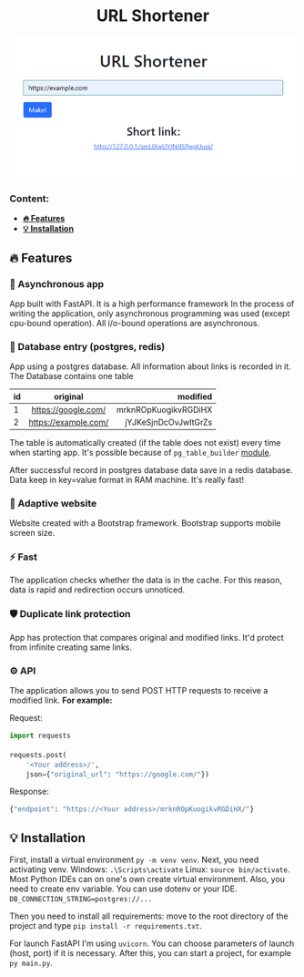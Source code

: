 <div align="center">

# URL Shortener

![shortener](assets/screen2.png)
</div>

### Content:
* **[🔥 Features](#-features)**
* **[💡 Installation](#-installation)**

## 🔥 Features

### 🔷 Asynchronous app
 
App built with FastAPI.
It is a high performance framework In the process of writing the application, 
only asynchronous programming was used (except cpu-bound operation).
All i/o-bound operations are asynchronous.


### 📁 Database entry (postgres, redis)

App using a postgres database. All information about links is recorded in it. The Database contains one table

| id |       original       |             modified |
|:---|:--------------------:|---------------------:|
| 1  | https://google.com/  | mrknROpKuogikvRGDiHX |
| 2  | https://example.com/ | jYJKeSjnDcOvJwItGrZs |

The table is automatically created (if the table does not exist) every time when starting app.
It's possible because of 
`pg_table_builder` [module](https://github.com/byBenPuls/table-builder-pg).

After successful record in postgres database data save in a redis database. 
Data keep in key=value format in RAM machine.
It's really fast!

### 📱 Adaptive website

Website created with a Bootstrap framework. Bootstrap supports mobile screen size. 

### ⚡ Fast

The application checks whether the data is in the cache. 
For this reason, data is rapid and redirection occurs unnoticed.


### ️🛡️ Duplicate link protection

App has protection that compares original and modified links. It'd protect from infinite creating same links.

### ⚙️ API

The application allows you to send POST HTTP requests to receive a modified link.
**For example:**

Request:

```python
import requests

requests.post(
    '<Your address>/',
    json={"original_url": "https://google.com/"})
```
Response:
```python
{"endpoint": "https://<Your address>/mrknROpKuogikvRGDiHX/"}
```


## 💡 Installation

First, install a virtual environment `py -m venv venv`. 
Next, you need activating venv. Windows: `.\Scripts\activate` Linux: `source bin/activate`.
Most Python IDEs can on one's own create virtual environment. Also, you need to create env variable. 
You can use dotenv or your IDE. `DB_CONNECTION_STRING=postgres://...`

Then you need to install all requirements:
move to the root directory of the project and type `pip install -r requirements.txt`.

For launch FastAPI I'm using `uvicorn`.
You can choose parameters of launch (host, port) if it is necessary. 
After this, you can start a project, for example `py main.py`.